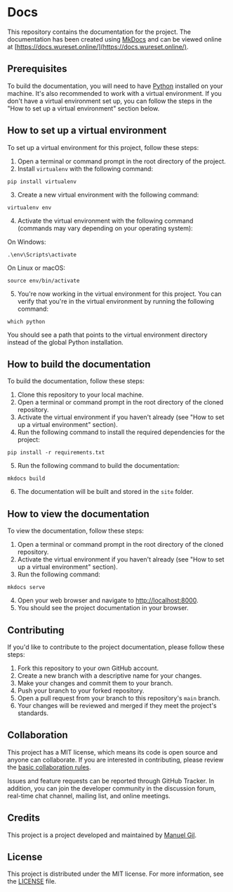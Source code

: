 # Docs

This repository contains the documentation for the project. The documentation has been created using [MkDocs](https://www.mkdocs.org/) and can be viewed online at [https://docs.wureset.online/](https://docs.wureset.online/).

## Prerequisites

To build the documentation, you will need to have [Python](https://www.python.org/downloads/) installed on your machine. It's also recommended to work with a virtual environment. If you don't have a virtual environment set up, you can follow the steps in the "How to set up a virtual environment" section below.

## How to set up a virtual environment

To set up a virtual environment for this project, follow these steps:

1. Open a terminal or command prompt in the root directory of the project.
2. Install `virtualenv` with the following command:

```
pip install virtualenv
```

3. Create a new virtual environment with the following command:

```
virtualenv env
```


4. Activate the virtual environment with the following command (commands may vary depending on your operating system):

On Windows:

```
.\env\Scripts\activate
```

On Linux or macOS:

```
source env/bin/activate
```

5. You're now working in the virtual environment for this project. You can verify that you're in the virtual environment by running the following command:

```
which python
```

You should see a path that points to the virtual environment directory instead of the global Python installation.

## How to build the documentation

To build the documentation, follow these steps:

1. Clone this repository to your local machine.
2. Open a terminal or command prompt in the root directory of the cloned repository.
3. Activate the virtual environment if you haven't already (see "How to set up a virtual environment" section).
4. Run the following command to install the required dependencies for the project:

```
pip install -r requirements.txt
```

5. Run the following command to build the documentation:

```
mkdocs build
```

6. The documentation will be built and stored in the `site` folder.

## How to view the documentation

To view the documentation, follow these steps:

1. Open a terminal or command prompt in the root directory of the cloned repository.
2. Activate the virtual environment if you haven't already (see "How to set up a virtual environment" section).
3. Run the following command:

```
mkdocs serve
```

4. Open your web browser and navigate to [http://localhost:8000](http://localhost:8000).
5. You should see the project documentation in your browser.

## Contributing

If you'd like to contribute to the project documentation, please follow these steps:

1. Fork this repository to your own GitHub account.
2. Create a new branch with a descriptive name for your changes.
3. Make your changes and commit them to your branch.
4. Push your branch to your forked repository.
5. Open a pull request from your branch to this repository's `main` branch.
6. Your changes will be reviewed and merged if they meet the project's standards.

## Collaboration

This project has a MIT license, which means its code is open source and anyone can collaborate. If you are interested in contributing, please review the [basic collaboration rules](CODE_OF_CONDUCT.md).

Issues and feature requests can be reported through GitHub Tracker. In addition, you can join the developer community in the discussion forum, real-time chat channel, mailing list, and online meetings.

## Credits

This project is a project developed and maintained by [Manuel Gil](https://github.com/ManuelGil).

## License

This project is distributed under the MIT license. For more information, see the [LICENSE](LICENSE.md) file.
